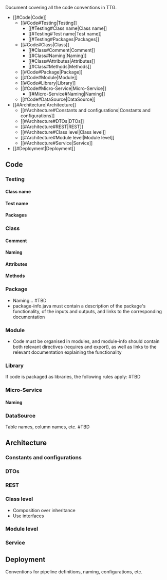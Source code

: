 Document covering all the code conventions in TTG. 
- [[#Code|Code]]
	- [[#Code#Testing|Testing]]
		- [[#Testing#Class name|Class name]]
		- [[#Testing#Test name|Test name]]
		- [[#Testing#Packages|Packages]]
	- [[#Code#Class|Class]]
		- [[#Class#Comment|Comment]]
		- [[#Class#Naming|Naming]]
		- [[#Class#Attributes|Attributes]]
		- [[#Class#Methods|Methods]]
	- [[#Code#Package|Package]]
	- [[#Code#Module|Module]]
	- [[#Code#Library|Library]]
	- [[#Code#Micro-Service|Micro-Service]]
		- [[#Micro-Service#Naming|Naming]]
	- [[#Code#DataSource|DataSource]]
- [[#Architecture|Architecture]]
	- [[#Architecture#Constants and configurations|Constants and configurations]]
	- [[#Architecture#DTOs|DTOs]]
	- [[#Architecture#REST|REST]]
	- [[#Architecture#Class level|Class level]]
	- [[#Architecture#Module level|Module level]]
	- [[#Architecture#Service|Service]]
- [[#Deployment|Deployment]]

## Code

### Testing

#### Class name

#### Test name

#### Packages



### Class

#### Comment
#### Naming

#### Attributes

#### Methods

### Package

- Naming... #TBD
- package-info.java must contain a description of the package's functionality, of the inputs and outputs,  and links to the corresponding documentation

### Module

- Code must be organised in modules, and module-info should contain both relevant directives (requires and export), as well as links to the relevant documentation explaining the functionality
### Library 

If code is packaged as libraries, the following rules apply: #TBD

### Micro-Service

#### Naming

### DataSource

Table names, column names, etc. #TBD

## Architecture

### Constants and configurations
### DTOs
### REST

### Class level

- Composition over inheritance
- Use interfaces
### Module level

### Service

## Deployment

Conventions for pipeline definitions, naming, configurations, etc.



